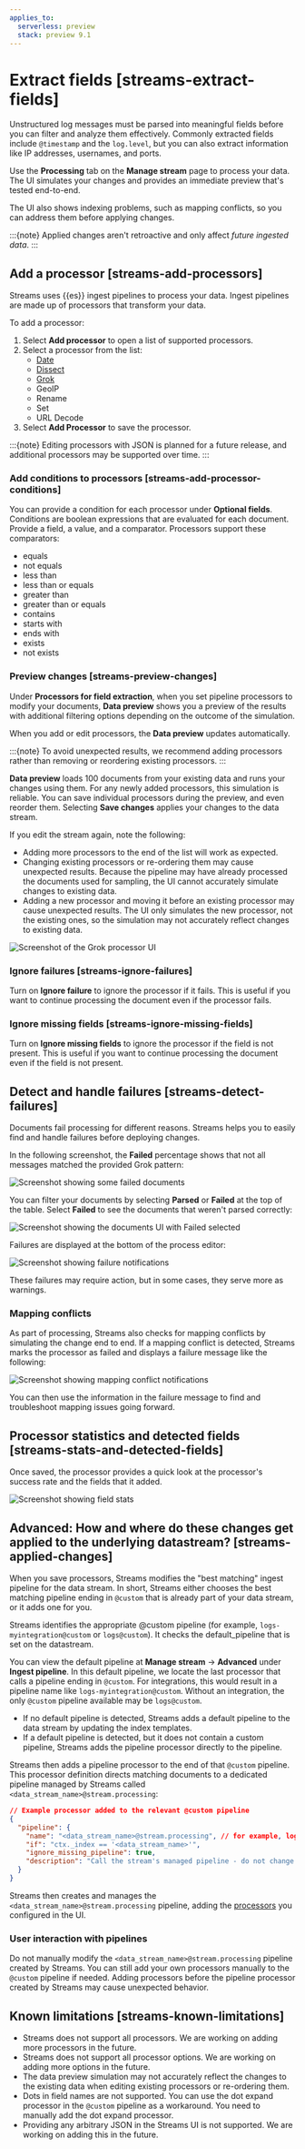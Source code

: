 ```yaml
---
applies_to:
  serverless: preview
  stack: preview 9.1
---
```

# Extract fields [streams-extract-fields]

Unstructured log messages must be parsed into meaningful fields before you can filter and analyze them effectively. Commonly extracted fields include `@timestamp` and the `log.level`, but you can also extract information like IP addresses, usernames, and ports.

Use the **Processing** tab on the **Manage stream** page to process your data. The UI simulates your changes and provides an immediate preview that's tested end-to-end.

The UI also shows indexing problems, such as mapping conflicts, so you can address them before applying changes.

:::{note}
Applied changes aren't retroactive and only affect *future ingested data*.
:::

## Add a processor [streams-add-processors]

Streams uses {{es}} ingest pipelines to process your data. Ingest pipelines are made up of processors that transform your data.

To add a processor:

1. Select **Add processor** to open a list of supported processors.
1. Select a processor from the list:
    - [Date](./extract/date.md)
    - [Dissect](./extract/dissect.md)
    - [Grok](./extract/grok.md)
    - GeoIP
    - Rename
    - Set
    - URL Decode
1. Select **Add Processor** to save the processor.

:::{note}
Editing processors with JSON is planned for a future release, and additional processors may be supported over time.
:::

### Add conditions to processors [streams-add-processor-conditions]

You can provide a condition for each processor under **Optional fields**. Conditions are boolean expressions that are evaluated for each document. Provide a field, a value, and a comparator.
Processors support these comparators:
- equals
- not equals
- less than
- less than or equals
- greater than
- greater than or equals
- contains
- starts with
- ends with
- exists
- not exists

### Preview changes [streams-preview-changes]

Under **Processors for field extraction**, when you set pipeline processors to modify your documents, **Data preview** shows you a preview of the results with additional filtering options depending on the outcome of the simulation.

When you add or edit processors, the **Data preview** updates automatically.

:::{note}
To avoid unexpected results, we recommend adding processors rather than removing or reordering existing processors.
:::

**Data preview** loads 100 documents from your existing data and runs your changes using them.
For any newly added processors, this simulation is reliable. You can save individual processors during the preview, and even reorder them.
Selecting **Save changes** applies your changes to the data stream.

If you edit the stream again, note the following:
- Adding more processors to the end of the list will work as expected.
- Changing existing processors or re-ordering them may cause unexpected results. Because the pipeline may have already processed the documents used for sampling, the UI cannot accurately simulate changes to existing data.
- Adding a new processor and moving it before an existing processor may cause unexpected results. The UI only simulates the new processor, not the existing ones, so the simulation may not accurately reflect changes to existing data.

![Screenshot of the Grok processor UI](<../../../images/logs-streams-grok.png>)

### Ignore failures [streams-ignore-failures]

Turn on **Ignore failure** to ignore the processor if it fails. This is useful if you want to continue processing the document even if the processor fails.

### Ignore missing fields [streams-ignore-missing-fields]

Turn on **Ignore missing fields** to ignore the processor if the field is not present. This is useful if you want to continue processing the document even if the field is not present.

## Detect and handle failures [streams-detect-failures]

Documents fail processing for different reasons. Streams helps you to easily find and handle failures before deploying changes.

In the following screenshot, the **Failed** percentage shows that not all messages matched the provided Grok pattern:

![Screenshot showing some failed documents](<../../../images/logs-streams-parsed.png>)

You can filter your documents by selecting **Parsed** or **Failed** at the top of the table. Select **Failed** to see the documents that weren't parsed correctly:

![Screenshot showing the documents UI with Failed selected](<../../../images/logs-streams-failures.png>)

Failures are displayed at the bottom of the process editor:

![Screenshot showing failure notifications](<../../../images/logs-streams-processor-failures.png>)

These failures may require action, but in some cases, they serve more as warnings.

### Mapping conflicts

As part of processing, Streams also checks for mapping conflicts by simulating the change end to end. If a mapping conflict is detected, Streams marks the processor as failed and displays a failure message like the following:

![Screenshot showing mapping conflict notifications](<../../../images/logs-streams-mapping-conflicts.png>)

You can then use the information in the failure message to find and troubleshoot mapping issues going forward.

## Processor statistics and detected fields [streams-stats-and-detected-fields]

Once saved, the processor provides a quick look at the processor's success rate and the fields that it added.

![Screenshot showing field stats](<../../../images/logs-streams-field-stats.png>)

## Advanced: How and where do these changes get applied to the underlying datastream? [streams-applied-changes]

When you save processors, Streams modifies the "best matching" ingest pipeline for the data stream. In short, Streams either chooses the best matching pipeline ending in `@custom` that is already part of your data stream, or it adds one for you.

Streams identifies the appropriate @custom pipeline (for example, `logs-myintegration@custom` or `logs@custom`).
It checks the default_pipeline that is set on the datastream.

You can view the default pipeline at **Manage stream** → **Advanced** under **Ingest pipeline**.
In this default pipeline, we locate the last processor that calls a pipeline ending in `@custom`. For integrations, this would result in a pipeline name like `logs-myintegration@custom`. Without an integration, the only `@custom` pipeline available may be `logs@custom`.

- If no default pipeline is detected, Streams adds a default pipeline to the data stream by updating the index templates.
- If a default pipeline is detected, but it does not contain a custom pipeline, Streams adds the pipeline processor directly to the pipeline.

Streams then adds a pipeline processor to the end of that `@custom` pipeline. This processor definition directs matching documents to a dedicated pipeline managed by Streams called `<data_stream_name>@stream.processing`:

```json
// Example processor added to the relevant @custom pipeline
{
  "pipeline": {
    "name": "<data_stream_name>@stream.processing", // for example, logs-my-app-default@stream.processing
    "if": "ctx._index == '<data_stream_name>'",
    "ignore_missing_pipeline": true,
    "description": "Call the stream's managed pipeline - do not change this manually but instead use the Streams UI or API"
  }
}
```

Streams then creates and manages the `<data_stream_name>@stream.processing` pipeline, adding the [processors](#streams-add-processors) you configured in the UI.

### User interaction with pipelines

Do not manually modify the `<data_stream_name>@stream.processing` pipeline created by Streams.
You can still add your own processors manually to the `@custom` pipeline if needed. Adding processors before the pipeline processor created by Streams may cause unexpected behavior.

## Known limitations [streams-known-limitations]

- Streams does not support all processors. We are working on adding more processors in the future.
- Streams does not support all processor options. We are working on adding more options in the future.
- The data preview simulation may not accurately reflect the changes to the existing data when editing existing processors or re-ordering them.
- Dots in field names are not supported. You can use the dot expand processor in the `@custom` pipeline as a workaround. You need to manually add the dot expand processor.
- Providing any arbitrary JSON in the Streams UI is not supported. We are working on adding this in the future.
